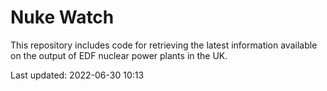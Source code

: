 # Nuke Watch

This repository includes code for retrieving the latest information available on the output of EDF nuclear power plants in the UK.

Last updated: 2022-06-30 10:13